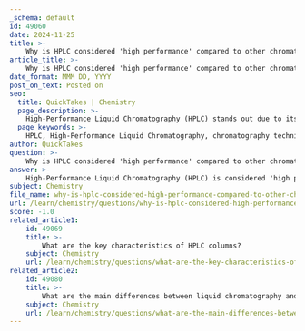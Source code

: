 ```yaml
---
_schema: default
id: 49060
date: 2024-11-25
title: >-
    Why is HPLC considered 'high performance' compared to other chromatography techniques?
article_title: >-
    Why is HPLC considered 'high performance' compared to other chromatography techniques?
date_format: MMM DD, YYYY
post_on_text: Posted on
seo:
  title: QuickTakes | Chemistry
  page_description: >-
    High-Performance Liquid Chromatography (HPLC) stands out due to its speed, efficiency, high operating pressures, precision, sensitivity, and versatility in analytical applications.
  page_keywords: >-
    HPLC, High-Performance Liquid Chromatography, chromatography techniques, speed, efficiency, high pressure, resolution, precision, sensitivity, versatility, analytical chemistry
author: QuickTakes
question: >-
    Why is HPLC considered 'high performance' compared to other chromatography techniques?
answer: >-
    High-Performance Liquid Chromatography (HPLC) is considered 'high performance' compared to other chromatography techniques due to several key factors:\n\n1. **Speed and Efficiency**: HPLC is significantly faster than traditional methods such as Thin Layer Chromatography (TLC) or paper chromatography. It utilizes high-pressure pumps to force the mobile phase through the stationary phase, allowing for rapid separation of components in a mixture. This efficiency is crucial in analytical settings where time is of the essence.\n\n2. **High Pressure**: The term 'high performance' is derived from the high pressures (typically up to 500 bar) at which HPLC operates. This high pressure enables the use of smaller particle sizes (3 to 5 microns) in the stationary phase, which increases the surface area for interaction and enhances the resolution of the separation.\n\n3. **Precision and Sensitivity**: HPLC provides high precision in the separation and quantification of chemical components. It can detect and measure very small amounts of substances, making it ideal for applications requiring the detection of trace impurities or contaminants.\n\n4. **Versatility**: HPLC can be easily adapted to different types of analyses by manipulating the mobile phase composition and using gradient elution techniques. This flexibility allows for the separation of a wide range of compounds, from small molecules to large biomolecules.\n\n5. **System Suitability**: HPLC systems are designed to meet stringent criteria for performance, which are often outlined in pharmacopoeias. This ensures that the results obtained are reliable and reproducible, further enhancing its reputation as a high-performance technique.\n\nIn summary, HPLC's combination of speed, efficiency, high pressure, precision, sensitivity, and versatility distinguishes it from other chromatographic methods, making it a powerful tool in analytical chemistry.
subject: Chemistry
file_name: why-is-hplc-considered-high-performance-compared-to-other-chromatography-techniques.md
url: /learn/chemistry/questions/why-is-hplc-considered-high-performance-compared-to-other-chromatography-techniques
score: -1.0
related_article1:
    id: 49069
    title: >-
        What are the key characteristics of HPLC columns?
    subject: Chemistry
    url: /learn/chemistry/questions/what-are-the-key-characteristics-of-hplc-columns
related_article2:
    id: 49080
    title: >-
        What are the main differences between liquid chromatography and gas chromatography?
    subject: Chemistry
    url: /learn/chemistry/questions/what-are-the-main-differences-between-liquid-chromatography-and-gas-chromatography
---
```


&nbsp;